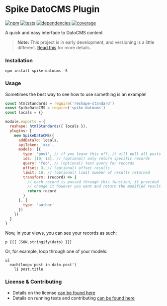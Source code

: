 # Spike DatoCMS Plugin

[![npm](https://img.shields.io/npm/v/spike-datocms.svg?style=flat-square)](https://npmjs.com/package/spike-datocms)
[![tests](https://img.shields.io/travis/static-dev/spike-datocms.svg?style=flat-square)](https://travis-ci.org/static-dev/spike-datocms?branch=master)
[![dependencies](https://img.shields.io/david/static-dev/spike-datocms.svg?style=flat-square)](https://david-dm.org/static-dev/spike-datocms)
[![coverage](https://img.shields.io/coveralls/static-dev/spike-datocms.svg?style=flat-square)](https://coveralls.io/r/static-dev/spike-datocms?branch=master)

A quick and easy interface to DatoCMS content

> **Note:** This project is in early development, and versioning is a little different. [Read this](http://markup.im/#q4_cRZ1Q) for more details.

### Installation

`npm install spike-datocms -S`

### Usage

Sometimes the best way to see how to use something is an example!

```js
const htmlStandards = require('reshape-standard')
const SpikeDatoCMS = require('spike-datocms')
const locals = {}

module.exports = {
  reshape: htmlStandards({ locals }),
  plugins: [
    new SpikeDatoCMS({
      addDataTo: locals,
      apiToken: 'xxx',
      models: [{
        type: 'post', // if you leave this off, it will pull all posts
        ids: [10, 13], // (optional) only return specific records
        query: 'foo', // (optional) text query for records
        offset: 3, // (optional) offset results
        limit: 10, // (optional) limit number of results returned
        transform: (record) => {
          // each record is passed through this function, if provided
          // change it however you want and return the modified result!
          return record
        }
      }, {
        type: 'author'
      }]
    })
  ]
}
```

Now, in your views, you can see your records as such:

```
p {{{ JSON.stringify(dato) }}}
```

Or, for example, loop through one of your models:

```
ul
  each(loop='post in dato.post')
    li post.title
```

### License & Contributing

- Details on the license [can be found here](LICENSE.md)
- Details on running tests and contributing [can be found here](contributing.md)
